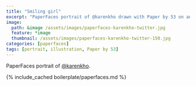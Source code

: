 ```yaml
---
title: "Smiling girl"
excerpt: "PaperFaces portrait of @karenkho drawn with Paper by 53 on an iPad."
image: 
  path: &image /assets/images/paperfaces-karenkho-twitter.jpg 
  feature: *image
  thumbnail: /assets/images/paperfaces-karenkho-twitter-150.jpg
categories: [paperfaces]
tags: [portrait, illustration, Paper by 53]
---
```


PaperFaces portrait of [@karenkho](https://twitter.com/karenkho).

{% include_cached boilerplate/paperfaces.md %}
